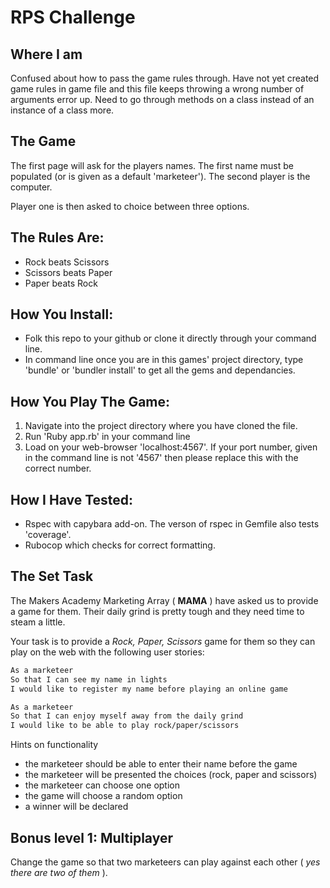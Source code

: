# RPS Challenge

Where I am
-------

Confused about how to pass the game rules through. Have not yet created game rules in game file and this file keeps throwing a wrong number of arguments error up. Need to go through methods on a class instead of an instance of a class more.

The Game
-------

The first page will ask for the players names. The first name must be populated (or is given as a default 'marketeer'). The second player is the computer.

Player one is then asked to choice between three options.

## The Rules Are:

- Rock beats Scissors
- Scissors beats Paper
- Paper beats Rock

## How You Install:

- Folk this repo to your github or clone it directly through your command line.
 - In command line once you are in this games' project directory, type 'bundle' or 'bundler install' to get all the gems and dependancies.

## How You Play The Game:

1. Navigate into the project directory where you have cloned the file.
2. Run 'Ruby app.rb' in your command line
3. Load on your web-browser 'localhost:4567'. If your port number, given in the command line is not '4567' then please replace this with the correct number.

## How I Have Tested:
- Rspec with capybara add-on. The verson of rspec in Gemfile also tests 'coverage'.
- Rubocop which checks for correct formatting.



The Set Task
----


The Makers Academy Marketing Array ( **MAMA** ) have asked us to provide a game for them. Their daily grind is pretty tough and they need time to steam a little.

Your task is to provide a _Rock, Paper, Scissors_ game for them so they can play on the web with the following user stories:

```sh
As a marketeer
So that I can see my name in lights
I would like to register my name before playing an online game

As a marketeer
So that I can enjoy myself away from the daily grind
I would like to be able to play rock/paper/scissors
```

Hints on functionality

- the marketeer should be able to enter their name before the game
- the marketeer will be presented the choices (rock, paper and scissors)
- the marketeer can choose one option
- the game will choose a random option
- a winner will be declared

## Bonus level 1: Multiplayer

Change the game so that two marketeers can play against each other ( _yes there are two of them_ ).
